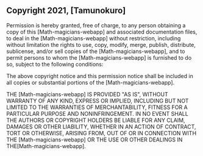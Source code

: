 ## Copyright 2021, [Tamunokuro]

Permission is hereby granted, free of charge, to any person obtaining a copy of this [Math-magicians-webapp] and associated documentation files, to deal in the [Math-magicians-webapp] without restriction, including without limitation the rights to use, copy, modify, merge, publish, distribute, sublicense, and/or sell copies of the [Math-magicians-webapp], and to permit persons to whom the [Math-magicians-webapp] is furnished to do so, subject to the following conditions:

The above copyright notice and this permission notice shall be included in all copies or substantial portions of the [Math-magicians-webapp].

THE [Math-magicians-webapp] IS PROVIDED "AS IS", WITHOUT WARRANTY OF ANY KIND, EXPRESS OR IMPLIED, INCLUDING BUT NOT LIMITED TO THE WARRANTIES OF MERCHANTABILITY, FITNESS FOR A PARTICULAR PURPOSE AND NONINFRINGEMENT. IN NO EVENT SHALL THE AUTHORS OR COPYRIGHT HOLDERS BE LIABLE FOR ANY CLAIM, DAMAGES OR OTHER LIABILITY, WHETHER IN AN ACTION OF CONTRACT, TORT OR OTHERWISE, ARISING FROM, OUT OF OR IN CONNECTION WITH THE [Math-magicians-webapp] OR THE USE OR OTHER DEALINGS IN THE[Math-magicians-webapp].
